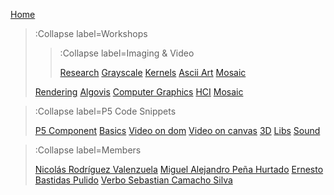 [Home](/)

> :Collapse label=Workshops
> 
> > :Collapse label=Imaging & Video
> >
> >[Research](/docs/workshops/imaging/research)
> >[Grayscale](/docs/workshops/imaging/grayscale)
> >[Kernels](/docs/workshops/imaging/kernels)
> >[Ascii Art](/docs/workshops/imaging/ascii)
> >[Mosaic](/docs/workshops/imaging/mosaic)
>
> [Rendering](/docs/workshops/rendering)
> [Algovis](/docs/workshops/algovis)
> [Computer Graphics](/docs/workshops/cg)
> [HCI](/docs/workshops/hci)
> [Mosaic](/docs/workshops/mosaic)

> :Collapse label=P5 Code Snippets
> 
> [P5 Component](/docs/snippets/component)
> [Basics](/docs/snippets/basic)
> [Video on dom](/docs/snippets/video-dom)
> [Video on canvas](/docs/snippets/video-canvas)
> [3D](/docs/snippets/3d)
> [Libs](/docs/snippets/lib)
> [Sound](/docs/snippets/sound)

> :Collapse label=Members
> 
> [Nicolás Rodríguez Valenzuela](/docs/members/nicolas-rodriguez)
> [Miguel Alejandro Peña Hurtado](/docs/members/miguel-penia)
> [Ernesto Bastidas Pulido](/docs/members/ernest-bast)
> [Verbo Sebastian Camacho Silva](/docs/members/sebastian-camacho)